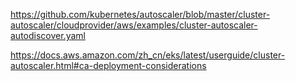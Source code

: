 https://github.com/kubernetes/autoscaler/blob/master/cluster-autoscaler/cloudprovider/aws/examples/cluster-autoscaler-autodiscover.yaml



https://docs.aws.amazon.com/zh_cn/eks/latest/userguide/cluster-autoscaler.html#ca-deployment-considerations